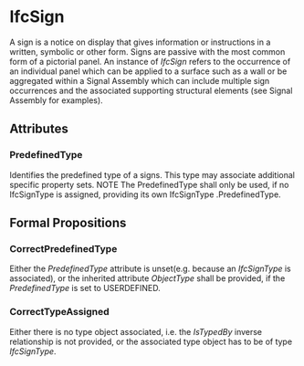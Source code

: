 # IfcSign

A sign is a notice on display that gives information or instructions in a written, symbolic or other form. Signs are passive with the most common form of a pictorial panel. An instance of _IfcSign_ refers to the occurrence of an individual panel which can be applied to a surface such as a wall or be aggregated within a Signal Assembly which can include multiple sign occurrences and the associated supporting structural elements (see Signal Assembly for examples).
<!-- end of short definition -->


## Attributes

### PredefinedType
Identifies the predefined type of a signs. This type may associate additional specific property sets.
NOTE The PredefinedType shall only be used, if no IfcSignType is assigned, providing its own IfcSignType .PredefinedType.

## Formal Propositions

### CorrectPredefinedType
Either the _PredefinedType_ attribute is unset(e.g. because an _IfcSignType_ is associated), or the inherited attribute _ObjectType_ shall be provided, if the _PredefinedType_ is set to USERDEFINED.

### CorrectTypeAssigned
Either there is no type object associated, i.e. the _IsTypedBy_ inverse relationship is not provided, or the associated type object has to be of type _IfcSignType_.
